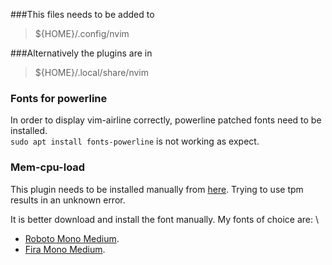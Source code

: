 ###This files needs to be added to
 > ${HOME}/.config/nvim

###Alternatively the plugins are in
 > ${HOME}/.local/share/nvim

### Fonts for powerline
In order to display vim-airline correctly, powerline patched fonts need to be installed.\
`sudo apt install fonts-powerline` is not working as expect.

### Mem-cpu-load
This plugin needs to be installed manually from [here](https://github.com/thewtex/tmux-mem-cpu-load).
Trying to use tpm results in an unknown error.

It is better download and install the font manually.
My fonts of choice are: \
* [Roboto Mono Medium](https://github.com/powerline/fonts/raw/master/RobotoMono/Roboto%20Mono%20Medium%20for%20Powerline.ttf).
* [Fira Mono Medium](https://github.com/powerline/fonts/raw/master/FiraMono/FuraMono-Medium%20Powerline.otf).

